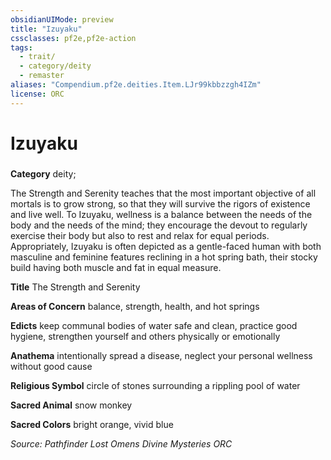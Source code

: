 ```yaml
---
obsidianUIMode: preview
title: "Izuyaku"
cssclasses: pf2e,pf2e-action
tags:
  - trait/
  - category/deity
  - remaster
aliases: "Compendium.pf2e.deities.Item.LJr99kbbzzgh4IZm"
license: ORC
---
```

# Izuyaku

### 

**Category** deity; 




The Strength and Serenity teaches that the most important objective of all mortals is to grow strong, so that they will survive the rigors of existence and live well. To Izuyaku, wellness is a balance between the needs of the body and the needs of the mind; they encourage the devout to regularly exercise their body but also to rest and relax for equal periods. Appropriately, Izuyaku is often depicted as a gentle-faced human with both masculine and feminine features reclining in a hot spring bath, their stocky build having both muscle and fat in equal measure.

**Title** The Strength and Serenity

**Areas of Concern** balance, strength, health, and hot springs

**Edicts** keep communal bodies of water safe and clean, practice good hygiene, strengthen yourself and others physically or emotionally

**Anathema** intentionally spread a disease, neglect your personal wellness without good cause

**Religious Symbol** circle of stones surrounding a rippling pool of water

**Sacred Animal** snow monkey

**Sacred Colors** bright orange, vivid blue

*Source: Pathfinder Lost Omens Divine Mysteries*
*ORC*